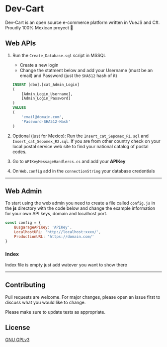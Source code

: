 # Dev-Cart
Dev-Cart is an open source e-commerce platform written in VueJS and C#. Proudly 100% Mexican proyect 🌮

## Web APIs
1. Run the ```Create_Database.sql``` script in MSSQL
   - Create a new login
   - Change the statment below and add your Username (must be an email) and Password (just the ```SHA512``` hash of it)
   ```SQL
   INSERT [dbo].[cat_Admin_Login]
   (
       [Admin_Login_Username],
       [Admin_Login_Password]
   )
   VALUES
   (
       'email@domain.com',
       'Password-SHA512-Hash'
   )
     ```
   
3. Optional (just for Mexico): Run the ```Insert_cat_Sepomex_R1.sql``` and ```Insert_cat_Sepomex_R2.sql```. If you are from other country check on your local postal service web site to find your national catalog of postal codes.

2. Go to ```APIKeyMessageHandlercs.cs``` and add your **APIKey**

3. On ```Web.config``` add in the ```connectionString``` your database credentials
___

## Web Admin
To start using the web admin you need to create a file called ```config.js``` in the **js** directory with the code below and change the example information for your own API keys, domain and localhost port.

```javascript
const config = {
    BusgarageAPIKey: 'APIKey',
    LocalhostURL: 'http://localhost:xxxx/',
    ProductionURL: 'https://domain.com/'
}
```

### Index
Index file is empty just add watever you want to show there
___


## Contributing
Pull requests are welcome. For major changes, please open an issue first to discuss what you would like to change.

Please make sure to update tests as appropriate.

## License
[GNU GPLv3](https://choosealicense.com/licenses/gpl-3.0/)